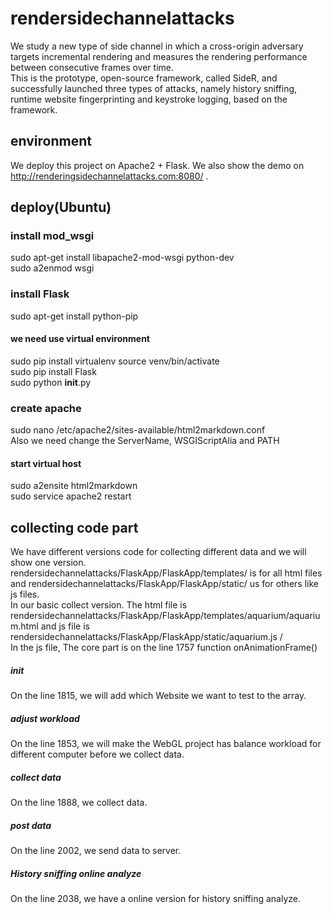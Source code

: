 # rendersidechannelattacks  
We study a new type of side channel in which a cross-origin adversary targets incremental rendering and measures the rendering performance between consecutive frames over time.  
This is the prototype, open-source framework, called SideR, and successfully launched three types of attacks, namely history sniffing, runtime website fingerprinting and keystroke logging, based on the framework.  
## environment  
We deploy this project on Apache2 + Flask. We also show the demo on http://renderingsidechannelattacks.com:8080/ . 
## deploy(Ubuntu)
### install mod_wsgi
sudo apt-get install libapache2-mod-wsgi python-dev  
sudo a2enmod wsgi  
### install Flask
sudo apt-get install python-pip  
#### we need use virtual environment  
sudo pip install virtualenv 
source venv/bin/activate   
sudo pip install Flask   
sudo python __init__.py 
### create apache
sudo nano /etc/apache2/sites-available/html2markdown.conf  
Also we need change the ServerName, WSGIScriptAlia and PATH  
#### start virtual host
sudo a2ensite html2markdown  
sudo service apache2 restart  
## collecting code part 
We have different versions code for collecting different data and we will show one version.  
rendersidechannelattacks/FlaskApp/FlaskApp/templates/ is for all html files and rendersidechannelattacks/FlaskApp/FlaskApp/static/ us for others like js files.  
In our basic collect version. The html file is rendersidechannelattacks/FlaskApp/FlaskApp/templates/aquarium/aquarium.html and js file is rendersidechannelattacks/FlaskApp/FlaskApp/static/aquarium.js /    
In the js file, The core part is on the line 1757 function onAnimationFrame()
##### init
On the line 1815, we will add which Website we want to test to the array. 
##### adjust workload
On the line 1853, we will make the WebGL project has balance workload for different computer before we collect data. 
##### collect data
On the line 1888, we collect data.
##### post data
On the line 2002, we send data to server.
##### History sniffing online analyze
On the line 2038, we have a online version for history sniffing analyze.
